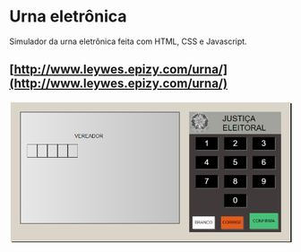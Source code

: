 # Urna eletrônica
Simulador da urna eletrônica feita com HTML, CSS e Javascript.

## [http://www.leywes.epizy.com/urna/](http://www.leywes.epizy.com/urna/)
![Urna Eletrônica](Images/PrintUrna.PNG)
